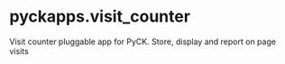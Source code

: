 pyckapps.visit_counter
======================

Visit counter pluggable app for PyCK. Store, display and report on page visits
